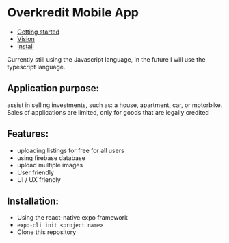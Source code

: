 # Overkredit Mobile App
- [Getting started](#features)
- [Vision](#application-purpose)
- [Install](#installation)

Currently still using the Javascript language, in the future I will use the typescript language.

## Application purpose:  
assist in selling investments, such as: a house, apartment, car, or motorbike.  Sales of applications are limited, only for goods that are legally credited

## Features:
- uploading listings for free for all users
- using firebase database
- upload multiple images
- User friendly
- UI / UX friendly

## Installation: 
- Using the react-native expo framework 
-  `expo-cli init <project name>`  
- Clone this repository
